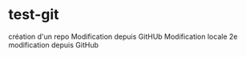# test-git
création d'un repo
Modification depuis GitHUb
Modification locale
2e modification depuis GitHub
